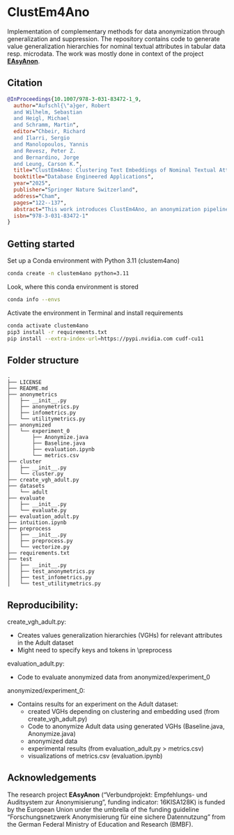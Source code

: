# ClustEm4Ano
Implementation of complementary methods for data anonymization through generalization and suppression.
The repository contains code to generate value generalization hierarchies for nominal textual attributes in tabular data resp. microdata.
The work was mostly done in context of the project **[EAsyAnon](#acknowledgements)**.

## Citation

```bibtex
@InProceedings{10.1007/978-3-031-83472-1_9,
  author="Aufschl{\"a}ger, Robert
  and Wilhelm, Sebastian
  and Heigl, Michael
  and Schramm, Martin",
  editor="Chbeir, Richard
  and Ilarri, Sergio
  and Manolopoulos, Yannis
  and Revesz, Peter Z.
  and Bernardino, Jorge
  and Leung, Carson K.",
  title="ClustEm4Ano: Clustering Text Embeddings of Nominal Textual Attributes for Microdata Anonymization",
  booktitle="Database Engineered Applications",
  year="2025",
  publisher="Springer Nature Switzerland",
  address="Cham",
  pages="122--137",
  abstract="This work introduces ClustEm4Ano, an anonymization pipeline that can be used for generalization and suppression-based anonymization of nominal textual tabular data. It automatically generates value generalization hierarchies (VGHs) that, in turn, can be used to generalize attributes in quasi-identifiers. The pipeline leverages embeddings to generate semantically close value generalizations through iterative clustering. We applied KMeans and Hierarchical Agglomerative Clustering on 13 different predefined text embeddings (both open and closed-source (via APIs)). Our approach is experimentally tested on a well-known benchmark dataset for anonymization: The UCI Machine Learning Repository's Adult dataset. ClustEm4Ano supports anonymization procedures by offering more possibilities compared to using arbitrarily chosen VGHs. Experiments demonstrate that these VGHs can outperform manually constructed ones in terms of downstream efficacy (especially for small k-anonymity) and therefore can foster the quality of anonymized datasets. Our implementation is made public.",
  isbn="978-3-031-83472-1"
}
```

## Getting started

Set up a Conda environment with Python 3.11 (clustem4ano)

```bash
conda create -n clustem4ano python=3.11
```

Look, where this conda environment is stored

```bash
conda info --envs
```

Activate the environment in Terminal and install requirements

```bash
conda activate clustem4ano
pip3 install -r requirements.txt
pip install --extra-index-url=https://pypi.nvidia.com cudf-cu11
```

## Folder structure

```
.
├── LICENSE
├── README.md
├── anonymetrics
│   ├── __init__.py
│   ├── anonymetrics.py
│   ├── infometrics.py
│   └── utilitymetrics.py
├── anonymized
│   └── experiment_0
│       ├── Anonymize.java
│       ├── Baseline.java
│       ├── evaluation.ipynb
│       └── metrics.csv
├── cluster
│   ├── __init__.py
│   └── cluster.py
├── create_vgh_adult.py
├── datasets
│   └── adult
├── evaluate
│   ├── __init__.py
│   └── evaluate.py
├── evaluation_adult.py
├── intuition.ipynb
├── preprocess
│   ├── __init__.py
│   ├── preprocess.py
│   └── vectorize.py
├── requirements.txt
├── test
│   ├── __init__.py
│   ├── test_anonymetrics.py
│   ├── test_infometrics.py
│   └── test_utilitymetrics.py

```

## Reproducibility:

create_vgh_adult.py: 
- Creates values generalization hierarchies (VGHs) for relevant attributes in the Adult dataset
- Might need to specify keys and tokens in \preprocess

evaluation_adult.py:
- Code to evaluate anonymized data from anonymized/experiment_0

anonymized/experiment_0:
- Contains results for an experiment on the Adult dataset: 
  - created VGHs depending on clustering and embedding used (from create_vgh_adult.py)
  - Code to anonymize Adult data using generated VGHs (Baseline.java, Anonymize.java)
  - anonymized data
  - experimental results (from evaluation_adult.py > metrics.csv)
  - visualizations of metrics.csv (evaluation.ipynb)

    
## Acknowledgements

The research project **EAsyAnon** (“Verbundprojekt: Empfehlungs- und Auditsystem zur Anonymisierung”, funding indicator: 16KISA128K) is funded by the European Union under the umbrella of the funding guideline “Forschungsnetzwerk Anonymisierung für eine sichere Datennutzung” from the German Federal Ministry of Education and Research (BMBF).
